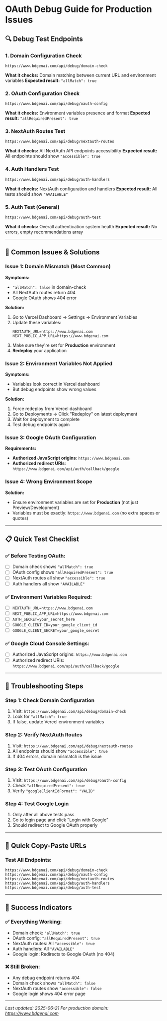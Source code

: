 # OAuth Debug Guide for Production Issues

## 🔍 Debug Test Endpoints

### 1. Domain Configuration Check
```
https://www.bdgenai.com/api/debug/domain-check
```
**What it checks:** Domain matching between current URL and environment variables
**Expected result:** `"allMatch": true`

### 2. OAuth Configuration Check
```
https://www.bdgenai.com/api/debug/oauth-config
```
**What it checks:** Environment variables presence and format
**Expected result:** `"allRequiredPresent": true`

### 3. NextAuth Routes Test
```
https://www.bdgenai.com/api/debug/nextauth-routes
```
**What it checks:** All NextAuth API endpoints accessibility
**Expected result:** All endpoints should show `"accessible": true`

### 4. Auth Handlers Test
```
https://www.bdgenai.com/api/debug/auth-handlers
```
**What it checks:** NextAuth configuration and handlers
**Expected result:** All tests should show `"AVAILABLE"`

### 5. Auth Test (General)
```
https://www.bdgenai.com/api/debug/auth-test
```
**What it checks:** Overall authentication system health
**Expected result:** No errors, empty recommendations array

---

## 🚨 Common Issues & Solutions

### Issue 1: Domain Mismatch (Most Common)
**Symptoms:**
- `"allMatch": false` in domain-check
- All NextAuth routes return 404
- Google OAuth shows 404 error

**Solution:**
1. Go to Vercel Dashboard → Settings → Environment Variables
2. Update these variables:
   ```
   NEXTAUTH_URL=https://www.bdgenai.com
   NEXT_PUBLIC_APP_URL=https://www.bdgenai.com
   ```
3. Make sure they're set for **Production** environment
4. **Redeploy** your application

### Issue 2: Environment Variables Not Applied
**Symptoms:**
- Variables look correct in Vercel dashboard
- But debug endpoints show wrong values

**Solution:**
1. Force redeploy from Vercel dashboard
2. Go to Deployments → Click "Redeploy" on latest deployment
3. Wait for deployment to complete
4. Test debug endpoints again

### Issue 3: Google OAuth Configuration
**Requirements:**
- **Authorized JavaScript origins**: `https://www.bdgenai.com`
- **Authorized redirect URIs**: `https://www.bdgenai.com/api/auth/callback/google`

### Issue 4: Wrong Environment Scope
**Solution:**
- Ensure environment variables are set for **Production** (not just Preview/Development)
- Variables must be exactly: `https://www.bdgenai.com` (no extra spaces or quotes)

---

## 📋 Quick Test Checklist

### ✅ Before Testing OAuth:
- [ ] Domain check shows `"allMatch": true`
- [ ] OAuth config shows `"allRequiredPresent": true`
- [ ] NextAuth routes all show `"accessible": true`
- [ ] Auth handlers all show `"AVAILABLE"`

### ✅ Environment Variables Required:
- [ ] `NEXTAUTH_URL=https://www.bdgenai.com`
- [ ] `NEXT_PUBLIC_APP_URL=https://www.bdgenai.com`
- [ ] `AUTH_SECRET=your_secret_here`
- [ ] `GOOGLE_CLIENT_ID=your_google_client_id`
- [ ] `GOOGLE_CLIENT_SECRET=your_google_secret`

### ✅ Google Cloud Console Settings:
- [ ] Authorized JavaScript origins: `https://www.bdgenai.com`
- [ ] Authorized redirect URIs: `https://www.bdgenai.com/api/auth/callback/google`

---

## 🔧 Troubleshooting Steps

### Step 1: Check Domain Configuration
1. Visit: `https://www.bdgenai.com/api/debug/domain-check`
2. Look for `"allMatch": true`
3. If false, update Vercel environment variables

### Step 2: Verify NextAuth Routes
1. Visit: `https://www.bdgenai.com/api/debug/nextauth-routes`
2. All endpoints should show `"accessible": true`
3. If 404 errors, domain mismatch is the issue

### Step 3: Test OAuth Configuration
1. Visit: `https://www.bdgenai.com/api/debug/oauth-config`
2. Check `"allRequiredPresent": true`
3. Verify `"googleClientIdFormat": "VALID"`

### Step 4: Test Google Login
1. Only after all above tests pass
2. Go to login page and click "Login with Google"
3. Should redirect to Google OAuth properly

---

## 🚀 Quick Copy-Paste URLs

### Test All Endpoints:
```
https://www.bdgenai.com/api/debug/domain-check
https://www.bdgenai.com/api/debug/oauth-config
https://www.bdgenai.com/api/debug/nextauth-routes
https://www.bdgenai.com/api/debug/auth-handlers
https://www.bdgenai.com/api/debug/auth-test
```

---

## 🎯 Success Indicators

### ✅ Everything Working:
- Domain check: `"allMatch": true`
- OAuth config: `"allRequiredPresent": true`
- NextAuth routes: All `"accessible": true`
- Auth handlers: All `"AVAILABLE"`
- Google login: Redirects to Google OAuth (no 404)

### ❌ Still Broken:
- Any debug endpoint returns 404
- Domain check shows `"allMatch": false`
- NextAuth routes show `"accessible": false`
- Google login shows 404 error page

---

*Last updated: 2025-06-21*
*For production domain: https://www.bdgenai.com* 
